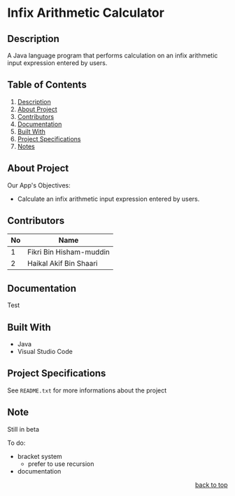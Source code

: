 # Infix Arithmetic Calculator
## Description
A Java language program that performs calculation on an infix arithmetic input expression entered by users.

## Table of Contents

  <ol>
    <li><a href="#description">Description</a></li>
    <li><a href="#about-project">About Project</a></li>
    <li><a href="#contributors">Contributors</a></li>
    <li><a href="#documentation">Documentation</a></li>
    <li><a href="#built-with">Built With</a></li>
    <li><a href="#project-specifications">Project Specifications</a></li>
    <li><a href="#note">Notes</a></li>
  </ol>

## About Project
Our App's Objectives:
* Calculate an infix arithmetic input expression entered by users.

## Contributors

|No| Name                      |
|--|---------------------------|
|1 | Fikri Bin Hisham-muddin   |
|2 | Haikal Akif Bin Shaari    |

## Documentation

Test

## Built With
* Java
* Visual Studio Code

## Project Specifications
See `README.txt` for more informations about the project

## Note

Still in beta

To do:
- bracket system
  - prefer to use recursion
- documentation

<p align="right"><a href="#infix-arithmetic-calculator">back to top</a></p>
